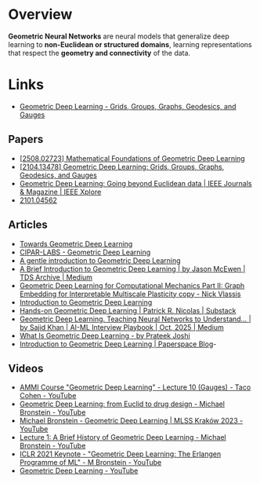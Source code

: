 # Overview

**Geometric Neural Networks** are neural models that generalize deep learning to **non-Euclidean or structured domains**, learning representations that respect the **geometry and connectivity** of the data.
# Links

- [Geometric Deep Learning - Grids, Groups, Graphs, Geodesics, and Gauges](https://geometricdeeplearning.com/)
## Papers
- [[2508.02723] Mathematical Foundations of Geometric Deep Learning](https://arxiv.org/abs/2508.02723)
- [[2104.13478] Geometric Deep Learning: Grids, Groups, Graphs, Geodesics, and Gauges](https://arxiv.org/abs/2104.13478)
- [Geometric Deep Learning: Going beyond Euclidean data | IEEE Journals & Magazine | IEEE Xplore](https://ieeexplore.ieee.org/document/7974879)
- [2101.04562](https://arxiv.org/pdf/2101.04562)
## Articles
- [Towards Geometric Deep Learning](https://thegradient.pub/towards-geometric-deep-learning/)
- [CIPAR-LABS - Geometric Deep Learning](https://sites.google.com/uniroma1.it/cipar-labs/recommended-readings/geometric-deep-learning)
- [A gentle introduction to Geometric Deep Learning](https://dataroots.io/blog/a-gentle-introduction-to-geometric)
- [A Brief Introduction to Geometric Deep Learning | by Jason McEwen | TDS Archive | Medium](https://medium.com/data-science/a-brief-introduction-to-geometric-deep-learning-dae114923ddb)
- [Geometric Deep Learning for Computational Mechanics Part II: Graph Embedding for Interpretable Multiscale Plasticity copy - Nick Vlassis](https://nickvlassis.com/Geometric-Deep-Learning-for-Computational-Mechanics-Part-II-Graph)
- [Introduction to Geometric Deep Learning](https://patricknicolas.substack.com/p/introduction-to-geometric-deep-learning)
- [Hands-on Geometric Deep Learning | Patrick R. Nicolas | Substack](https://patricknicolas.substack.com/)
- [Geometric Deep Learning. Teaching Neural Networks to Understand… | by Sajid Khan | AI-ML Interview Playbook | Oct, 2025 | Medium](https://medium.com/ai-ml-interview-playbook/geometric-deep-learning-475f4daeb6cf)
- [What Is Geometric Deep Learning - by Prateek Joshi](https://prateekjoshi.substack.com/p/what-is-geometric-deep-learning)
- [Introduction to Geometric Deep Learning | Paperspace Blog](https://blog.paperspace.com/introduction-to-geometric-deep-learning/)- 
## Videos
- [AMMI Course "Geometric Deep Learning" - Lecture 10 (Gauges) - Taco Cohen - YouTube](https://www.youtube.com/watch?v=UrmvMDHOXow)
- [Geometric Deep Learning: from Euclid to drug design - Michael Bronstein - YouTube](https://www.youtube.com/watch?v=rH2MqEebKto)
- [Michael Bronstein - Geometric Deep Learning | MLSS Kraków 2023 - YouTube](https://www.youtube.com/watch?v=hROSXAY2JBc)
- [Lecture 1: A Brief History of Geometric Deep Learning - Michael Bronstein - YouTube](https://www.youtube.com/watch?v=yuw_LwqHsgM)
- [ICLR 2021 Keynote - "Geometric Deep Learning: The Erlangen Programme of ML" - M Bronstein - YouTube](https://www.youtube.com/watch?v=w6Pw4MOzMuo)
- [Geometric Deep Learning - YouTube](https://www.youtube.com/watch?v=xTi1w2t_TFE)
